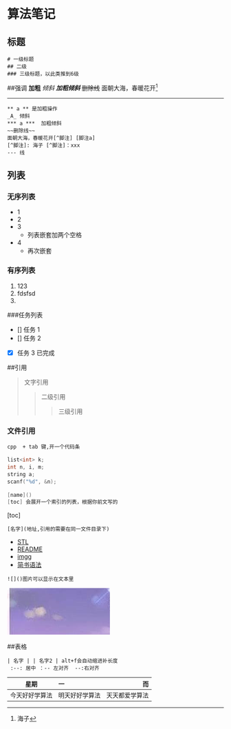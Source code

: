 # 算法笔记

## 标题

```
# 一级标题
## 二级
### 三级标题，以此类推到6级
```

##强调
**加粗** _倾斜_ **_加粗倾斜_** ~~删除线~~
面朝大海，春暖花开[^脚注]
[^脚注]: 海子

---

```
** a ** 是加粗操作
_A_ 倾斜
*** a ***  加粗倾斜
~~删除线~~
面朝大海，春暖花开[^脚注] [脚注a]
[^脚注]: 海子 [^脚注]：xxx
--- 线
```

## 列表

### 无序列表

- 1
- 2
- 3
  - 列表嵌套加两个空格
- 4
  - 再次嵌套

### 有序列表

1. 123
2. fdsfsd
3.

###任务列表

- [] 任务 1
- [] 任务 2
- [x] 任务 3 已完成

##引用

> 文字引用
>
> > 二级引用
> >
> > > 三级引用

### 文件引用

```
cpp  + tab 键,开一个代码条
```

```C++ {.line-numbers}
list<int> k;
int n, i, m;
string a;
scanf("%d", &n);
```

```C++ {.line-numbers}
[name]()
[toc] 会展开一个索引的列表，根据你前文写的
```

[toc]

```
[名字](地址,引用的需要在同一文件目录下)
```

- [STL](STL.md)
- [README](../README.md)
- [imgg](测试图.png)
- [简书语法](https://www.jianshu.com/p/c79fd3f7fdfa#fn1)

```
![]()图片可以显示在文本里
```

![img](img/STL_1.png)

##表格

```
| 名字 | | 名字2 | alt+f会自动缩进补长度
 :--: 居中 ：-- 左对齐  --:右对齐
```

|      星期      | 一             |             而 |
| :------------: | :------------- | -------------: |
| 今天好好学算法 | 明天好好学算法 | 天天都爱学算法 |
